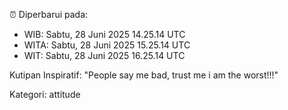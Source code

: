⏰ Diperbarui pada:
- WIB: Sabtu, 28 Juni 2025 14.25.14 UTC
- WITA: Sabtu, 28 Juni 2025 15.25.14 UTC
- WIT: Sabtu, 28 Juni 2025 16.25.14 UTC

Kutipan Inspiratif:
"People say me bad, trust me i am the worst!!!"


Kategori: attitude

